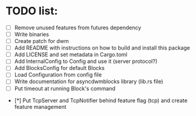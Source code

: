 # TODO list:

 - [ ] Remove unused features from futures dependency
 - [ ] Write binaries
 - [ ] Create patch for dwm
 - [ ] Add README with instructions on how to build and install this package
 - [ ] Add LICENSE and set metadata in Cargo.toml
 - [ ] Add InternalConfig to Config and use it (server protocol?)
 - [ ] Add BlocksConfig for default Blocks
 - [ ] Load Configuration from config file
 - [ ] Write documentation for asyncdwmblocks library (lib.rs file)
 - [ ] Put timeout at running Block's command
 - [*] Put TcpServer and TcpNotifier behind feature flag (tcp) and create feature management
